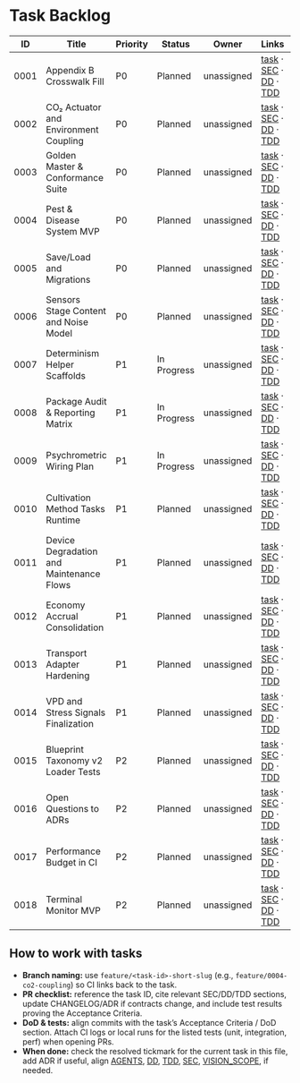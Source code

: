 # Task Backlog

| ID   | Title | Priority | Status | Owner | Links | Resolved |
| ---- | ----- | -------- | ------ | ----- | ----- | -------- |
| 0001 | Appendix B Crosswalk Fill | P0 | Planned | unassigned | [task](./0001-appendix-b-crosswalk-fill.md) · [SEC](../SEC.md) · [DD](../DD.md) · [TDD](../TDD.md) | [ ] |
| 0002 | CO₂ Actuator and Environment Coupling | P0 | Planned | unassigned | [task](./0002-co2-actuator-and-environment-coupling.md) · [SEC](../SEC.md) · [DD](../DD.md) · [TDD](../TDD.md) | [ ] |
| 0003 | Golden Master & Conformance Suite | P0 | Planned | unassigned | [task](./0003-golden-master-conformance-suite.md) · [SEC](../SEC.md) · [DD](../DD.md) · [TDD](../TDD.md) | [ ] |
| 0004 | Pest & Disease System MVP | P0 | Planned | unassigned | [task](./0004-pest-disease-system-mvp.md) · [SEC](../SEC.md) · [DD](../DD.md) · [TDD](../TDD.md) | [ ] |
| 0005 | Save/Load and Migrations | P0 | Planned | unassigned | [task](./0005-save-load-and-migrations.md) · [SEC](../SEC.md) · [DD](../DD.md) · [TDD](../TDD.md) | [ ] |
| 0006 | Sensors Stage Content and Noise Model | P0 | Planned | unassigned | [task](./0006-sensors-stage-content-and-noise-model.md) · [SEC](../SEC.md) · [DD](../DD.md) · [TDD](../TDD.md) | [ ] |
| 0007 | Determinism Helper Scaffolds | P1 | In Progress | unassigned | [task](./0007-determinism-helper-scaffolds.md) · [SEC](../SEC.md) · [DD](../DD.md) · [TDD](../TDD.md) | [ ] |
| 0008 | Package Audit & Reporting Matrix | P1 | In Progress | unassigned | [task](./0008-package-audit-reporting-matrix.md) · [SEC](../SEC.md) · [DD](../DD.md) · [TDD](../TDD.md) | [ ] |
| 0009 | Psychrometric Wiring Plan | P1 | In Progress | unassigned | [task](./0009-psychrometric-wiring-plan.md) · [SEC](../SEC.md) · [DD](../DD.md) · [TDD](../TDD.md) | [ ] |
| 0010 | Cultivation Method Tasks Runtime | P1 | Planned | unassigned | [task](./0010-cultivation-method-tasks-runtime.md) · [SEC](../SEC.md) · [DD](../DD.md) · [TDD](../TDD.md) | [ ] |
| 0011 | Device Degradation and Maintenance Flows | P1 | Planned | unassigned | [task](./0011-device-degradation-and-maintenance-flows.md) · [SEC](../SEC.md) · [DD](../DD.md) · [TDD](../TDD.md) | [ ] |
| 0012 | Economy Accrual Consolidation | P1 | Planned | unassigned | [task](./0012-economy-accrual-consolidation.md) · [SEC](../SEC.md) · [DD](../DD.md) · [TDD](../TDD.md) | [ ] |
| 0013 | Transport Adapter Hardening | P1 | Planned | unassigned | [task](./0013-transport-adapter-hardening.md) · [SEC](../SEC.md) · [DD](../DD.md) · [TDD](../TDD.md) | [ ] |
| 0014 | VPD and Stress Signals Finalization | P1 | Planned | unassigned | [task](./0014-vpd-and-stress-signals-finalization.md) · [SEC](../SEC.md) · [DD](../DD.md) · [TDD](../TDD.md) | [ ] |
| 0015 | Blueprint Taxonomy v2 Loader Tests | P2 | Planned | unassigned | [task](./0015-blueprint-taxonomy-v2-loader-tests.md) · [SEC](../SEC.md) · [DD](../DD.md) · [TDD](../TDD.md) | [ ] |
| 0016 | Open Questions to ADRs | P2 | Planned | unassigned | [task](./0016-open-questions-to-adrs.md) · [SEC](../SEC.md) · [DD](../DD.md) · [TDD](../TDD.md) | [ ] |
| 0017 | Performance Budget in CI | P2 | Planned | unassigned | [task](./0017-performance-budget-in-ci.md) · [SEC](../SEC.md) · [DD](../DD.md) · [TDD](../TDD.md) | [ ] |
| 0018 | Terminal Monitor MVP | P2 | Planned | unassigned | [task](./0018-terminal-monitor-mvp.md) · [SEC](../SEC.md) · [DD](../DD.md) · [TDD](../TDD.md) | [ ] |

## How to work with tasks
- **Branch naming:** use `feature/<task-id>-short-slug` (e.g., `feature/0004-co2-coupling`) so CI links back to the task.
- **PR checklist:** reference the task ID, cite relevant SEC/DD/TDD sections, update CHANGELOG/ADR if contracts change, and include test results proving the Acceptance Criteria.
- **DoD & tests:** align commits with the task’s Acceptance Criteria / DoD section. Attach CI logs or local runs for the listed tests (unit, integration, perf) when opening PRs.
- **When done:** check the resolved tickmark for the current task in this file, add ADR if useful, align [AGENTS](../../AGENTS.md), [DD](../DD.md), [TDD](../TDD.md), [SEC](../SEC.md), [VISION_SCOPE](../VISION_SCOPE.md), if needed.
